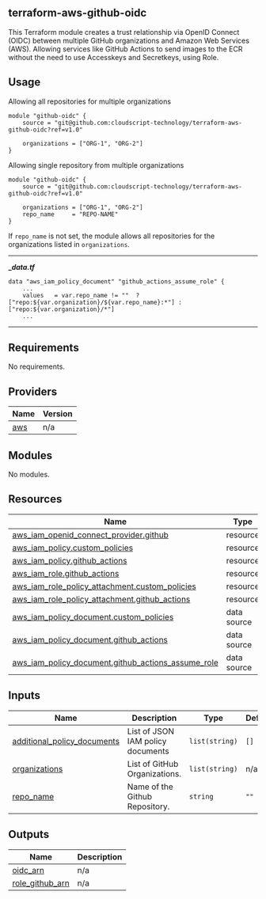 ## terraform-aws-github-oidc

This Terraform module creates a trust relationship via OpenID Connect (OIDC) between multiple GitHub organizations and Amazon Web Services (AWS). Allowing services like GitHub 
Actions to send images to the ECR without the need to use Accesskeys and Secretkeys, using Role.


## Usage

Allowing all repositories for multiple organizations
```
module "github-oidc" {
    source = "git@github.com:cloudscript-technology/terraform-aws-github-oidc?ref=v1.0"
    
    organizations = ["ORG-1", "ORG-2"]
}
```
Allowing single repository from multiple organizations
```
module "github-oidc" {
    source = "git@github.com:cloudscript-technology/terraform-aws-github-oidc?ref=v1.0"
    
    organizations = ["ORG-1", "ORG-2"]
    repo_name     = "REPO-NAME"
}
```

If `repo_name` is not set, the module allows all repositories for the organizations listed in `organizations`.

___

**__data.tf_**
```
data "aws_iam_policy_document" "github_actions_assume_role" {
    ...
    values   = var.repo_name != ""  ? ["repo:${var.organization}/${var.repo_name}:*"] : ["repo:${var.organization}/*"]
    ...
```


___
<!-- BEGINNING OF PRE-COMMIT-TERRAFORM DOCS HOOK -->
## Requirements

No requirements.

## Providers

| Name | Version |
|------|---------|
| <a name="provider_aws"></a> [aws](#provider\_aws) | n/a |

## Modules

No modules.

## Resources

| Name | Type |
|------|------|
| [aws_iam_openid_connect_provider.github](https://registry.terraform.io/providers/hashicorp/aws/latest/docs/resources/iam_openid_connect_provider) | resource |
| [aws_iam_policy.custom_policies](https://registry.terraform.io/providers/hashicorp/aws/latest/docs/resources/iam_policy) | resource |
| [aws_iam_policy.github_actions](https://registry.terraform.io/providers/hashicorp/aws/latest/docs/resources/iam_policy) | resource |
| [aws_iam_role.github_actions](https://registry.terraform.io/providers/hashicorp/aws/latest/docs/resources/iam_role) | resource |
| [aws_iam_role_policy_attachment.custom_policies](https://registry.terraform.io/providers/hashicorp/aws/latest/docs/resources/iam_role_policy_attachment) | resource |
| [aws_iam_role_policy_attachment.github_actions](https://registry.terraform.io/providers/hashicorp/aws/latest/docs/resources/iam_role_policy_attachment) | resource |
| [aws_iam_policy_document.custom_policies](https://registry.terraform.io/providers/hashicorp/aws/latest/docs/data-sources/iam_policy_document) | data source |
| [aws_iam_policy_document.github_actions](https://registry.terraform.io/providers/hashicorp/aws/latest/docs/data-sources/iam_policy_document) | data source |
| [aws_iam_policy_document.github_actions_assume_role](https://registry.terraform.io/providers/hashicorp/aws/latest/docs/data-sources/iam_policy_document) | data source |

## Inputs

| Name | Description | Type | Default | Required |
|------|-------------|------|---------|:--------:|
| <a name="input_additional_policy_documents"></a> [additional\_policy\_documents](#input\_additional\_policy\_documents) | List of JSON IAM policy documents | `list(string)` | `[]` | no |
| <a name="input_organizations"></a> [organizations](#input_organizations) | List of GitHub Organizations. | `list(string)` | n/a | yes |
| <a name="input_repo_name"></a> [repo\_name](#input\_repo\_name) | Name of the Github Repository. | `string` | `""` | no |

## Outputs

| Name | Description |
|------|-------------|
| <a name="output_oidc_arn"></a> [oidc\_arn](#output\_oidc\_arn) | n/a |
| <a name="output_role_github_arn"></a> [role\_github\_arn](#output\_role\_github\_arn) | n/a |
<!-- END OF PRE-COMMIT-TERRAFORM DOCS HOOK -->